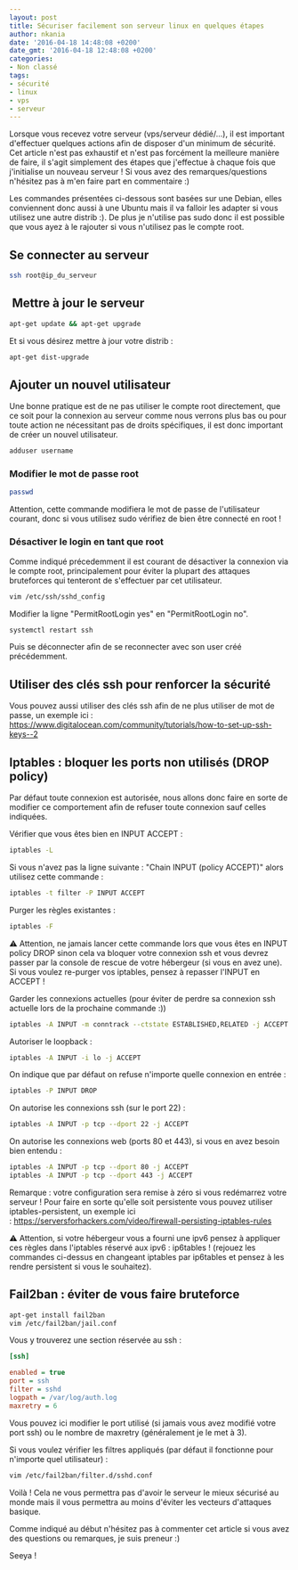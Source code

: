 ```yaml
---
layout: post
title: Sécuriser facilement son serveur linux en quelques étapes
author: nkania
date: '2016-04-18 14:48:08 +0200'
date_gmt: '2016-04-18 12:48:08 +0200'
categories:
- Non classé
tags:
- sécurité
- linux
- vps
- serveur
---
```


Lorsque vous recevez votre serveur (vps/serveur dédié/...), il est important d'effectuer quelques actions afin de disposer d'un minimum de sécurité. Cet article n'est pas exhaustif et n'est pas forcément la meilleure manière de faire, il s'agit simplement des étapes que j'effectue à chaque fois que j'initialise un nouveau serveur ! Si vous avez des remarques/questions n'hésitez pas à m'en faire part en commentaire :)

Les commandes présentées ci-dessous sont basées sur une Debian, elles conviennent donc aussi à une Ubuntu mais il va falloir les adapter si vous utilisez une autre distrib :). De plus je n'utilise pas sudo donc il est possible que vous ayez à le rajouter si vous n'utilisez pas le compte root.

## Se connecter au serveur

```sh
ssh root@ip_du_serveur
```

##  Mettre à jour le serveur

```sh
apt-get update && apt-get upgrade
```

Et si vous désirez mettre à jour votre distrib :

```sh
apt-get dist-upgrade
```

## Ajouter un nouvel utilisateur

Une bonne pratique est de ne pas utiliser le compte root directement, que ce soit pour la connexion au serveur comme nous verrons plus bas ou pour toute action ne nécessitant pas de droits spécifiques, il est donc important de créer un nouvel utilisateur.

```sh
adduser username
```

### Modifier le mot de passe root

```sh
passwd
```

Attention, cette commande modifiera le mot de passe de l'utilisateur courant, donc si vous utilisez sudo vérifiez de bien être connecté en root !

### Désactiver le login en tant que root

Comme indiqué précedemment il est courant de désactiver la connexion via le compte root, principalement pour éviter la plupart des attaques bruteforces qui tenteront de s'effectuer par cet utilisateur.

```sh
vim /etc/ssh/sshd_config
```

Modifier la ligne "PermitRootLogin yes" en "PermitRootLogin no".

```sh
systemctl restart ssh
```

Puis se déconnecter afin de se reconnecter avec son user créé précédemment.

## Utiliser des clés ssh pour renforcer la sécurité

Vous pouvez aussi utiliser des clés ssh afin de ne plus utiliser de mot de passe, un exemple ici : <https://www.digitalocean.com/community/tutorials/how-to-set-up-ssh-keys--2>

## Iptables : bloquer les ports non utilisés (DROP policy)

Par défaut toute connexion est autorisée, nous allons donc faire en sorte de modifier ce comportement afin de refuser toute connexion sauf celles indiquées.

Vérifier que vous êtes bien en INPUT ACCEPT :

```sh
iptables -L
```

Si vous n'avez pas la ligne suivante : "Chain INPUT (policy ACCEPT)" alors utilisez cette commande :

```sh
iptables -t filter -P INPUT ACCEPT
```

Purger les règles existantes :

```sh
iptables -F
```

⚠ Attention, ne jamais lancer cette commande lors que vous êtes en INPUT policy DROP sinon cela va bloquer votre connexion ssh et vous devrez passer par la console de rescue de votre hébergeur (si vous en avez une). Si vous voulez re-purger vos iptables, pensez à repasser l'INPUT en ACCEPT !

Garder les connexions actuelles (pour éviter de perdre sa connexion ssh actuelle lors de la prochaine commande :))

```sh
iptables -A INPUT -m conntrack --ctstate ESTABLISHED,RELATED -j ACCEPT
```

Autoriser le loopback :

```sh
iptables -A INPUT -i lo -j ACCEPT
```

On indique que par défaut on refuse n'importe quelle connexion en entrée :

```sh
iptables -P INPUT DROP
```

On autorise les connexions ssh (sur le port 22) :

```sh
iptables -A INPUT -p tcp --dport 22 -j ACCEPT
```

On autorise les connexions web (ports 80 et 443), si vous en avez besoin bien entendu :

```sh
iptables -A INPUT -p tcp --dport 80 -j ACCEPT
iptables -A INPUT -p tcp --dport 443 -j ACCEPT
```

Remarque : votre configuration sera remise à zéro si vous redémarrez votre serveur ! Pour faire en sorte qu'elle soit persistente vous pouvez utiliser iptables-persistent, un exemple ici : <https://serversforhackers.com/video/firewall-persisting-iptables-rules>

⚠ Attention, si votre hébergeur vous a fourni une ipv6 pensez à appliquer ces règles dans l'iptables réservé aux ipv6 : ip6tables ! (rejouez les commandes ci-dessus en changeant iptables par ip6tables et pensez à les rendre persistent si vous le souhaitez).

## Fail2ban : éviter de vous faire bruteforce

```sh
apt-get install fail2ban
vim /etc/fail2ban/jail.conf
```

Vous y trouverez une section réservée au ssh :

```ini
[ssh]

enabled = true
port = ssh
filter = sshd
logpath = /var/log/auth.log
maxretry = 6
```

Vous pouvez ici modifier le port utilisé (si jamais vous avez modifié votre port ssh) ou le nombre de maxretry (généralement je le met à 3).

Si vous voulez vérifier les filtres appliqués (par défaut il fonctionne pour n'importe quel utilisateur) :

```sh
vim /etc/fail2ban/filter.d/sshd.conf
```


Voilà ! Cela ne vous permettra pas d'avoir le serveur le mieux sécurisé au monde mais il vous permettra au moins d'éviter les vecteurs d'attaques basique.

Comme indiqué au début n'hésitez pas à commenter cet article si vous avez des questions ou remarques, je suis preneur :)

Seeya !
